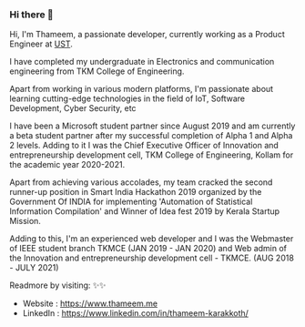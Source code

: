 ### Hi there 👋
Hi, I'm Thameem, a passionate developer, currently working as a Product Engineer at [UST](https://www.ust.com/).

I have completed my undergraduate in Electronics and communication engineering from TKM College of Engineering.

Apart from working in various modern platforms, I'm passionate about learning cutting-edge technologies in the field of IoT, Software Development, Cyber Security, etc

I have been a Microsoft student partner since August 2019 and am currently a beta student partner after my successful completion of Alpha 1 and Alpha 2 levels. Adding to it I was the Chief Executive Officer of Innovation and entrepreneurship development cell, TKM College of Engineering, Kollam for the academic year 2020-2021.

Apart from achieving various accolades, my team cracked the second runner-up position in Smart India Hackathon 2019 organized by the Government Of INDIA for implementing 'Automation of Statistical Information Compilation' and Winner of Idea fest 2019 by Kerala Startup Mission.

Adding to this, I'm an experienced web developer and I was the Webmaster of IEEE student branch TKMCE (JAN 2019 - JAN 2020) and Web admin of the Innovation and entrepreneurship development cell - TKMCE. (AUG 2018 - JULY 2021)

Readmore by visiting: ✨✨
- Website : https://www.thameem.me
- LinkedIn : https://www.linkedin.com/in/thameem-karakkoth/
<!--
**thameemk612/thameemk612** is a ✨ _special_ ✨ repository because its `README.md` (this file) appears on your GitHub profile.

Here are some ideas to get you started:

- 🔭 I’m currently working on ...
- 🌱 I’m currently learning ...
- 👯 I’m looking to collaborate on ...
- 🤔 I’m looking for help with ...
- 💬 Ask me about ...
- 📫 How to reach me: ...
- 😄 Pronouns: ...
- ⚡ Fun fact: ...
-->
